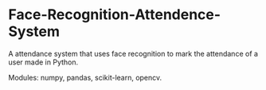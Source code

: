 # Face-Recognition-Attendence-System
A attendance system that uses face recognition to mark the attendance of a user made in Python.

Modules: numpy, pandas, scikit-learn, opencv.
